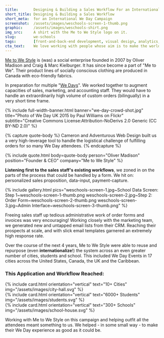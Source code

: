 ```yaml
---
title:       Designing & Building a Sales Workflow For an International We Day Campaign
short_title: Designing & Building a Sales Workflow
short_meta:  for an International We Day Campaign
screenshot:  /assets/images/weschools-screen-1-thumb.png
graphic:     /assets/images/weschools-shirt.png
img_src:     A shirt with the Me to We Style logo on it.
slug:        we-schools
tags:        [front-and-back-end development, visual design, analytics, email, multi-language]
cta_text:    We love working with people whose aim is to make the world a better place. <br /> Could that be you? We want to see you in our inbox!
---
```


[Me to We Style][1] is (was) a social enterprise founded in 2007 by Oliver Madison
and Craig & Marc Kielburger. It has since become a part of "Me to We". Their
product lines of socially conscious clothing are produced in Canada with
eco-friendly fabrics.

In preparation for multiple "[We Days][2]". We worked together to augment capacities
of sales, marketing, and accounting staff. They would have to handle an
extraordinarily high volume of custom orders (bilingually) in a very short time
frame.

{% include full-width-banner.html
  banner="we-day-crowd-shot.jpg"
  title="Photo of We Day UK 2015 by Paul Williams on Flickr"
  subtitle="Creative Commons License:Attribution-NoDerivs 2.0 Generic (CC BY-ND 2.0)" %}

{% capture quote-body %}
Cameron and Adventurous Web Design built us a very high-leverage tool to handle
the logistical challenge of fulfilling orders for so many We Day attendees.
{% endcapture %}

{% include quote.html
  body=quote-body
  person="Oliver Madison" position="Founder & CEO"
  company="Me to We Style" %}

**Listening first to the sales staff's existing workflows**, we zoned in on the
parts of the process that could be handled by a form. We hit on: personalized
sales proposition, data-input, payment-capture.

{% include gallery.html pics="weschools-screen-1.jpg~School Data Screen: Step 1~weschools-screen-1-thumb.png
weschools-screen-2.jpg~Step 2: Order Form~weschools-screen-2-thumb.png
weschools-screen-3.jpg~Admin Interface~weschools-screen-3-thumb.png" %}

Freeing sales staff up tedious administrative work of order forms and invoices
was very encouraging! Working closely with the marketing team, we generated new
and untapped email lists from their CRM. Reaching their prospects at scale, and
with slick email templates garnered an extremely high response rate.

Over the course of the next 4 years, Me to We Style were able to reuse and
repurpose (even __internationalize__!) the system across an even greater number of cities,
students and school. This included We Day Events in 17 cities across the United
States, Canada, the UK and the Caribbean.

### This Application and Workflow Reached:

<div class="uk-grid uk-grid-width-1-3 uk-flex" data-uk-grid-margin data-uk-grid-match="{target: '.card__image'}">
  <div>{% include card.html orientation="vertical" text="10+ Cities" img="/assets/images/city-hall.svg" %}</div>
  <div>{% include card.html orientation="vertical" text="6000+ Students" img="/assets/images/students.svg" %}</div>
  <div>{% include card.html orientation="vertical" text="300+ Schools" img="/assets/images/school-house.svg" %}</div>
</div>

Working with Me to We Style on this campaign and helping outfit all the
attendees meant something to us. We helped - in some small way - to make their
We Day experience as good as it could be.



[1]: http://metowestyle.com
[2]: https://en.wikipedia.org/wiki/We_Day
